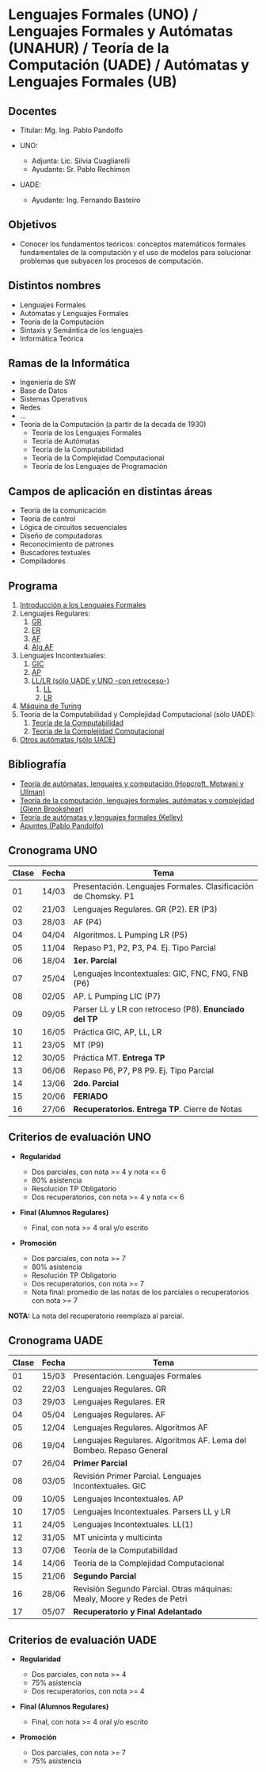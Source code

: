 # Lenguajes Formales (UNO) / Lenguajes Formales y Autómatas (UNAHUR) / Teoría de la Computación (UADE) / Autómatas y Lenguajes Formales (UB)

## Docentes

* Titular: Mg. Ing. Pablo Pandolfo

* UNO:
  * Adjunta: Lic. Silvia Cuagliarelli
  * Ayudante: Sr. Pablo Rechimon

* UADE:
  * Ayudante: Ing. Fernando Basteiro

## Objetivos

* Conocer los fundamentos teóricos: conceptos matemáticos formales fundamentales de la computación y el uso de modelos para solucionar problemas que subyacen los procesos de computación.

## Distintos nombres

* Lenguajes Formales
* Autómatas y Lenguajes Formales
* Teoría de la Computación
* Sintaxis y Semántica de los lenguajes
* Informática Teórica

## Ramas de la Informática

* Ingeniería de SW
* Base de Datos
* Sistemas Operativos
* Redes
* ...
* Teoría de la Computación (a partir de la decada de 1930)
  * Teoría de los Lenguajes Formales
  * Teoría de Autómatas
  * Teoría de la Computabilidad
  * Teoría de la Complejidad Computacional
  * Teoría de los Lenguajes de Programación

## Campos de aplicación en distintas áreas

* Teoría de la comunicación
* Teoría de control
* Lógica de circuitos secuenciales
* Diseño de computadoras
* Reconocimiento de patrones
* Buscadores textuales
* Compiladores

## Programa

1. [Introducción a los Lenguajes Formales](doc/LF.md)
1. Lenguajes Regulares:
    1. [GR](doc/GR.md)
    1. [ER](doc/ER.md)
    1. [AF](doc/AF.md)
    1. [Alg AF](doc/AF2.md)
1. Lenguajes Incontextuales:
    1. [GIC](doc/GIC.md)
    1. [AP](doc/AP.md)
    1. [LL/LR (sólo UADE y UNO -con retroceso-)](doc/parsers.md)
        1. [LL](doc/ASD.md)
        1. [LR](doc/ASA.md)
1. [Máquina de Turing](doc/MT.md)
1. Teoría de la Computabilidad y Complejidad Computacional (sólo UADE):
    1. [Teoría de la Computabilidad](doc/computabilidad.md)
    1. [Teoría de la Complejidad Computacional](doc/complejidad.md)
1. [Otros autómatas (sólo UADE)](doc/otros.md)

## Bibliografía

* [Teoría de autómatas, lenguajes y computación (Hopcroft, Motwani y Ullman)](biblio/)
* [Teoría de la computación, lenguajes formales, autómatas y complejidad (Glenn Brookshear)](biblio/)
* [Teoría de autómatas y lenguajes formales (Kelley)](biblio/)
* [Apuntes (Pablo Pandolfo)](doc/)

## Cronograma UNO

| **Clase** | **Fecha** | **Tema** |
| -- | -- | -- |
| 01 | 14/03 | Presentación. Lenguajes Formales. Clasificación de Chomsky. P1 |
| 02 | 21/03 | Lenguajes Regulares. GR (P2). ER (P3) |
| 03 | 28/03 | AF (P4) |
| 04 | 04/04 | Algoritmos. L Pumping LR (P5) |
| 05 | 11/04 | Repaso P1, P2, P3, P4. Ej. Tipo Parcial |
| 06 | 18/04 | **1er. Parcial** |
| 07 | 25/04 | Lenguajes Incontextuales: GIC, FNC, FNG, FNB (P6) |
| 08 | 02/05 | AP. L Pumping LIC (P7) |
| 09 | 09/05 | Parser LL y LR con retroceso (P8). **Enunciado del TP** |
| 10 | 16/05 | Práctica GIC, AP, LL, LR |
| 11 | 23/05 | MT (P9) |
| 12 | 30/05 | Práctica MT. **Entrega TP** |
| 13 | 06/06 | Repaso P6, P7, P8 P9. Ej. Tipo Parcial |
| 14 | 13/06 | **2do. Parcial** |
| 15 | 20/06 | **FERIADO** |
| 16 | 27/06 | **Recuperatorios. Entrega TP**. Cierre de Notas |

## Criterios de evaluación UNO

* **Regularidad**
  * Dos parciales, con nota >= 4 y nota <= 6
  * 80% asistencia
  * Resolución TP Obligatorio
  * Dos recuperatorios, con nota >= 4 y nota <= 6

* **Final (Alumnos Regulares)**
  * Final, con nota >= 4 oral y/o escrito

* **Promoción**
  * Dos parciales, con nota >= 7
  * 80% asistencia
  * Resolución TP Obligatorio
  * Dos recuperatorios, con nota >= 7
  * Nota final: promedio de las notas de los parciales o recuperatorios con nota >= 7

**NOTA:** La nota del recuperatorio reemplaza al parcial.

## Cronograma UADE

| **Clase** | **Fecha** | **Tema** |
| -- | -- | -- |
| 01 | 15/03 | Presentación. Lenguajes Formales |
| 02 | 22/03 | Lenguajes Regulares. GR |
| 03 | 29/03 | Lenguajes Regulares. ER |
| 04 | 05/04 | Lenguajes Regulares. AF |
| 05 | 12/04 | Lenguajes Regulares. Algoritmos AF |
| 06 | 19/04 | Lenguajes Regulares. Algoritmos AF. Lema del Bombeo. Repaso General |
| 07 | 26/04 | **Primer Parcial** |
| 08 | 03/05 | Revisión Primer Parcial. Lenguajes Incontextuales. GIC |
| 09 | 10/05 | Lenguajes Incontextuales. AP |
| 10 | 17/05 | Lenguajes Incontextuales. Parsers LL y LR |
| 11 | 24/05 | Lenguajes Incontextuales. LL(1) |
| 12 | 31/05 | MT unicinta y multicinta |
| 13 | 07/06 | Teoría de la Computabilidad |
| 14 | 14/06 | Teoría de la Complejidad Computacional |
| 15 | 21/06 | **Segundo Parcial** |
| 16 | 28/06 | Revisión Segundo Parcial. Otras máquinas: Mealy, Moore y Redes de Petri |
| 17 | 05/07 | **Recuperatorio y Final Adelantado** |

## Criterios de evaluación UADE

* **Regularidad**
  * Dos parciales, con nota >= 4
  * 75% asistencia
  * Dos recuperatorios, con nota >= 4

* **Final (Alumnos Regulares)**
  * Final, con nota >= 4 oral y/o escrito

* **Promoción**
  * Dos parciales, con nota >= 7
  * 75% asistencia
